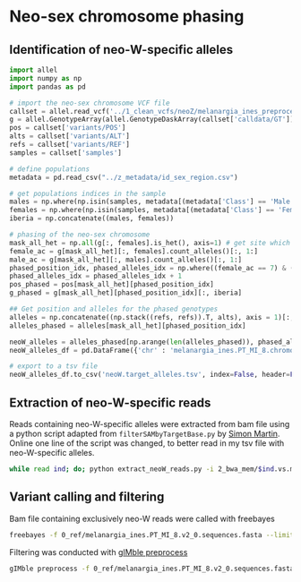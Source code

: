 # Neo-sex chromosome phasing

## Identification of neo-W-specific alleles

```python
import allel
import numpy as np
import pandas as pd

# import the neo-sex chromosome VCF file
callset = allel.read_vcf('../1_clean_vcfs/neoZ/melanargia_ines_preprocess_neoZ_lw.vcf.gz', fields=['calldata/GT', 'variants/POS', 'samples', 'variants/ALT', 'variants/REF'])
g = allel.GenotypeArray(allel.GenotypeDaskArray(callset['calldata/GT']))
pos = callset['variants/POS']
alts = callset['variants/ALT']
refs = callset['variants/REF']
samples = callset['samples']

# define populations
metadata = pd.read_csv("../z_metadata/id_sex_region.csv")

# get populations indices in the sample
males = np.where(np.isin(samples, metadata[(metadata['Class'] == 'Male')]['ID']))[0]
females = np.where(np.isin(samples, metadata[(metadata['Class'] == 'Female')]['ID']))[0]
iberia = np.concatenate((males, females))

# phasing of the neo-sex chromosome
mask_all_het = np.all(g[:, females].is_het(), axis=1) # get site which are heterozygous across all females.
female_ac = g[mask_all_het][:, females].count_alleles()[:, 1:]
male_ac = g[mask_all_het][:, males].count_alleles()[:, 1:]
phased_position_idx, phased_alleles_idx = np.where((female_ac == 7) & (male_ac == 0)) # get positions where females have the same 7 alternative alleles, while males have 0. 
phased_alleles_idx = phased_alleles_idx + 1
pos_phased = pos[mask_all_het][phased_position_idx]
g_phased = g[mask_all_het][phased_position_idx][:, iberia]

## Get position and alleles for the phased genotypes
alleles = np.concatenate((np.stack((refs, refs)).T, alts), axis = 1)[:, 1:]
alleles_phased = alleles[mask_all_het][phased_position_idx]

neoW_alleles = alleles_phased[np.arange(len(alleles_phased)), phased_alleles_idx]
neoW_alleles_df = pd.DataFrame({'chr' : 'melanargia_ines.PT_MI_8.chromosome_14', 'pos' : pos_phased, 'allel' : neoW_alleles})

# export to a tsv file
neoW_alleles_df.to_csv('neoW.target_alleles.tsv', index=False, header=False, sep="\t")
```

## Extraction of neo-W-specific reads 

Reads containing neo-W-specific alleles were extracted from bam file using a python script adapted from `filterSAMbyTargetBase.py` by [Simon Martin](https://github.com/simonhmartin/genomics_general/blob/master/SAM_processing/filterSAMbyTargetBase.py). Online one line of the script was changed, to better read in my tsv file with neo-W-specific alleles. 

```bash
while read ind; do; python extract_neoW_reads.py -i 2_bwa_mem/$ind.vs.melanargia_ines.PT_MI_8.v2_0.sequences.MD.bam -o 2.3_neoW_bwa_mem_final/$ind.vs.melanargia_ines.PT_MI_8.v2_0.sequences.neoW.MD.bam -t target_alleles/neoW.target_alleles.tsv; done < iberian_females.txt
```

## Variant calling and filtering

Bam file containing exclusively neo-W reads were called with freebayes

```bash
freebayes -f 0_ref/melanargia_ines.PT_MI_8.v2_0.sequences.fasta --limit-coverage 500 --use-best-n-alleles 8 --no-population-priors --use-mapping-quality --ploidy 1 --haplotype-length -1 --bam 2.3_neoW_bwa_mem_final/PT_MI_61.vs.melanargia_ines.PT_MI_8.v2_0.sequences.neoW.MD.bam --bam 2.3_neoW_bwa_mem_final/PT_MI_86.vs.melanargia_ines.PT_MI_8.v2_0.sequences.neoW.MD.bam --bam 2.3_neoW_bwa_mem_final/ES_MI_1686.vs.melanargia_ines.PT_MI_8.v2_0.sequences.neoW.MD.bam --bam 2.3_neoW_bwa_mem_final/ES_MI_1684.vs.melanargia_ines.PT_MI_8.v2_0.sequences.neoW.MD.bam --bam 2.3_neoW_bwa_mem_final/ES_MI_1683.vs.melanargia_ines.PT_MI_8.v2_0.sequences.neoW.MD.bam --bam 2.3_neoW_bwa_mem_final/ES_MI_1682.vs.melanargia_ines.PT_MI_8.v2_0.sequences.neoW.MD.bam --bam 2.3_neoW_bwa_mem_final/ES_MI_1680.vs.melanargia_ines.PT_MI_8.v2_0.sequences.neoW.MD.bam | gzip -c - > thomas/01_freebayes/melanargia_ines.vs.melanargia_ines.PT_MI_8.neoW_reads.final.vcf.gz && touch freebayes.melanargia_ines.neoW_reads.final.done
```

Filtering was conducted with [gIMble preprocess](https://github.com/DRL/gIMble/blob/master/cli/preprocess.py)

```bash
gIMble preprocess -f 0_ref/melanargia_ines.PT_MI_8.v2_0.sequences.fasta -v thomas/01_freebayes/melanargia_ines.vs.melanargia_ines.PT_MI_8.neoZ_reads.vcf.gz -b /data/lohse/modelgenomland/analyses/melanargia_ines/2.4_neoZ_bwa_mem -g 2 -q 10 -m 3 -M 3 -t 20 -o thomas/02_preprocess/melanargia_ines.neoZ_haplotypes -k
```
